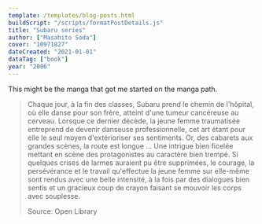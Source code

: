 ```yaml
---
template: /templates/blog-posts.html
buildScript: "/scripts/formatPostDetails.js"
title: "Subaru series"
author: ["Masahito Soda"]
cover: "10971827"
dateCreated: "2021-01-01"
dataTag: ["book"]
year: "2006"
---
```


This might be the manga that got me started on the manga path.

> Chaque jour, à la fin des classes, Subaru prend le chemin de l'hôpital, où elle danse pour son frère, atteint d'une tumeur cancéreuse au cerveau. Lorsque ce dernier décède, la jeune femme traumatisée entreprend de devenir danseuse professionnelle, cet art étant pour elle le seul moyen d'extérioriser ses sentiments. Or, des cabarets aux grandes scènes, la route est longue ... Une intrigue bien ficelée mettant en scène des protagonistes au caractère bien trempé. Si quelques crises de larmes auraient pu être supprimées, le courage, la persévérance et le travail qu'effectue la jeune femme sur elle-même sont rendus avec une belle intensité, à la fois par des dialogues bien sentis et un gracieux coup de crayon faisant se mouvoir les corps avec souplesse.
>
> Source: Open Library
